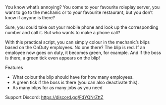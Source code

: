 You know what’s annoying? You come to your favourite roleplay server, you want to go to the mechanic or to your favourite restaurant, but you don’t know if anyone is there?

Sure, you could take out your mobile phone and look up the corresponding number and call it. But who wants to make a phone call?

With this practical script, you can simply colour in the mechanic’s blips based on the OnDuty employees. No one there? The blip is red. If an employee now goes on duty, it becomes green, for example. And if the boss is there, a green tick even appears on the blip!

Features
- What colour the blip should have for how many employees.
- A green tick if the boss is there (you can also deactivate this).
- As many blips for as many jobs as you need

Support Discord: https://discord.gg/FdYQNrZttZ
